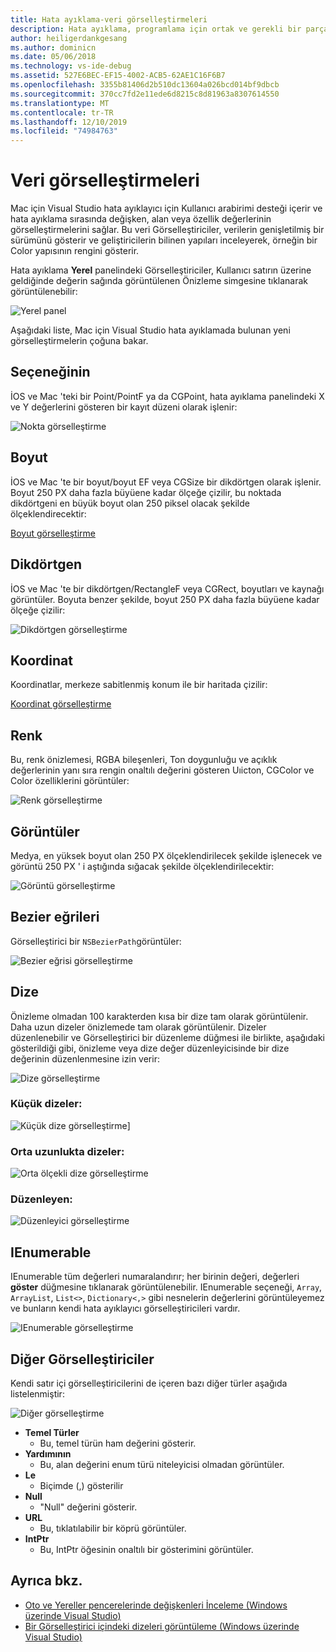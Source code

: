 ```yaml
---
title: Hata ayıklama-veri görselleştirmeleri
description: Hata ayıklama, programlama için ortak ve gerekli bir parçasıdır. Mac için Visual Studio hata ayıklamayı kolay hale getirmek için bir bütün özellik paketini içerir. Bu makale, hata ayıklayıcıdaki nesneler incelenirken görüntülenebilecek farklı veri görselleştirmelerine bakar.
author: heiligerdankgesang
ms.author: dominicn
ms.date: 05/06/2018
ms.technology: vs-ide-debug
ms.assetid: 527E6BEC-EF15-4002-ACB5-62AE1C16F6B7
ms.openlocfilehash: 3355b81406d2b510dc13604a026bcd014bf9dbcb
ms.sourcegitcommit: 370cc7fd2e11ede6d8215c8d81963a8307614550
ms.translationtype: MT
ms.contentlocale: tr-TR
ms.lasthandoff: 12/10/2019
ms.locfileid: "74984763"
---
```

# <a name="data-visualizations"></a>Veri görselleştirmeleri

Mac için Visual Studio hata ayıklayıcı için Kullanıcı arabirimi desteği içerir ve hata ayıklama sırasında değişken, alan veya özellik değerlerinin görselleştirmelerini sağlar. Bu veri Görselleştiriciler, verilerin genişletilmiş bir sürümünü gösterir ve geliştiricilerin bilinen yapıları inceleyerek, örneğin bir Color yapısının rengini gösterir.

Hata ayıklama **Yerel** panelindeki Görselleştiriciler, Kullanıcı satırın üzerine geldiğinde değerin sağında görüntülenen Önizleme simgesine tıklanarak görüntülenebilir:

![Yerel panel](media/data-visualizations-image9.png)

Aşağıdaki liste, Mac için Visual Studio hata ayıklamada bulunan yeni görselleştirmelerin çoğuna bakar.

## <a name="point"></a>Seçeneğinin
İOS ve Mac 'teki bir Point/PointF ya da CGPoint, hata ayıklama panelindeki X ve Y değerlerini gösteren bir kayıt düzeni olarak işlenir:

![Nokta görselleştirme](media/data-visualizations-image10.png)

## <a name="size"></a>Boyut
İOS ve Mac 'te bir boyut/boyut EF veya CGSize bir dikdörtgen olarak işlenir. Boyut 250 PX daha fazla büyüene kadar ölçeğe çizilir, bu noktada dikdörtgeni en büyük boyut olan 250 piksel olacak şekilde ölçeklendirecektir:

[Boyut görselleştirme](media/data-visualizations-image11.png)

## <a name="rectangle"></a>Dikdörtgen
İOS ve Mac 'te bir dikdörtgen/RectangleF veya CGRect, boyutları ve kaynağı görüntüler. Boyuta benzer şekilde, boyut 250 PX daha fazla büyüene kadar ölçeğe çizilir:

![Dikdörtgen görselleştirme](media/data-visualizations-image12.png)

## <a name="coordinate"></a>Koordinat
Koordinatlar, merkeze sabitlenmiş konum ile bir haritada çizilir:

[Koordinat görselleştirme](media/data-visualizations-image13.png)

## <a name="color"></a>Renk
Bu, renk önizlemesi, RGBA bileşenleri, Ton doygunluğu ve açıklık değerlerinin yanı sıra rengin onaltılı değerini gösteren Uıicton, CGColor ve Color özelliklerini görüntüler:

![Renk görselleştirme](media/data-visualizations-image14.png)

## <a name="images"></a>Görüntüler

Medya, en yüksek boyut olan 250 PX ölçeklendirilecek şekilde işlenecek ve görüntü 250 PX ' i aştığında sığacak şekilde ölçeklendirilecektir:

![Görüntü görselleştirme](media/data-visualizations-image15.png)

## <a name="bezier-curves"></a>Bezier eğrileri

Görselleştirici bir `NSBezierPath`görüntüler:

![Bezier eğrisi görselleştirme](media/data-visualizations-image16.png)

## <a name="string"></a>Dize

Önizleme olmadan 100 karakterden kısa bir dize tam olarak görüntülenir. Daha uzun dizeler önizlemede tam olarak görüntülenir. Dizeler düzenlenebilir ve Görselleştirici bir düzenleme düğmesi ile birlikte, aşağıdaki gösterildiği gibi, önizleme veya dize değer düzenleyicisinde bir dize değerinin düzenlenmesine izin verir:

![Dize görselleştirme](media/data-visualizations-image17.png)

### <a name="small-strings"></a>Küçük dizeler:
![Küçük dize görselleştirme](media/data-visualizations-image18.png)]

### <a name="medium-length-strings"></a>Orta uzunlukta dizeler:
![Orta ölçekli dize görselleştirme](media/data-visualizations-image19.png)

### <a name="editor"></a>Düzenleyen:

![Düzenleyici görselleştirme](media/data-visualizations-image21.png)

## <a name="ienumerable"></a>IEnumerable

IEnumerable tüm değerleri numaralandırır; her birinin değeri, değerleri **göster** düğmesine tıklanarak görüntülenebilir. IEnumerable seçeneği, `Array`, `ArrayList`, `List<>`, `Dictionary<,>` gibi nesnelerin değerlerini görüntüleyemez ve bunların kendi hata ayıklayıcı görselleştiricileri vardır.

![IEnumerable görselleştirme](media/data-visualizations-image22.png)

## <a name="other-visualizers"></a>Diğer Görselleştiriciler

Kendi satır içi görselleştiricilerini de içeren bazı diğer türler aşağıda listelenmiştir:

![Diğer görselleştirme](media/data-visualizations-image23.png)

* **Temel Türler**
  * Bu, temel türün ham değerini gösterir.
* **Yardımının**
  * Bu, alan değerini enum türü niteleyicisi olmadan görüntüler.
* **Le**
  * Biçimde (,) gösterilir
* **Null**
  * "Null" değerini gösterir.
* **URL**
  * Bu, tıklatılabilir bir köprü görüntüler.
* **IntPtr**
  * Bu, IntPtr öğesinin onaltılı bir gösterimini görüntüler.

## <a name="see-also"></a>Ayrıca bkz.

- [Oto ve Yereller pencerelerinde değişkenleri İnceleme (Windows üzerinde Visual Studio)](/visualstudio/debugger/autos-and-locals-windows)
- [Bir Görselleştirici içindeki dizeleri görüntüleme (Windows üzerinde Visual Studio)](/visualstudio/debugger/string-visualizer-dialog-box)